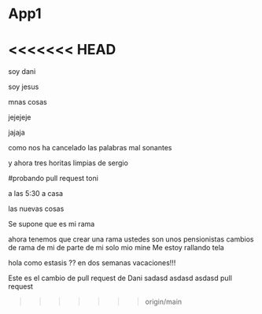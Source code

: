 # App1
<<<<<<< HEAD
=======

soy dani

soy jesus

mnas cosas


jejejeje

jajaja


como nos ha cancelado las palabras mal sonantes 

y ahora tres horitas limpias de sergio

#probando pull request toni


a las 5:30 a casa


las nuevas cosas

Se supone que es mi rama

ahora tenemos que crear una rama
ustedes son unos pensionistas
cambios
de 
rama
de
mi
de
parte
de
mi
solo
mio
mine
Me estoy rallando tela


hola como estasis ?? en dos semanas vacaciones!!!

Este es el cambio de pull request de Dani
sadasd
asdasd
asdasd
pull
request




>>>>>>> origin/main

